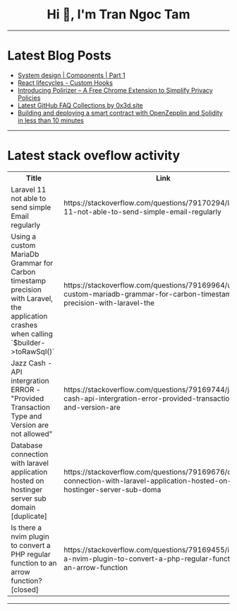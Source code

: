 <h1 align="center">Hi 👋, I'm Tran Ngoc Tam</h1>

---

# Latest Blog Posts 
<!-- BLOG-POST-LIST:START -->
- [System design | Components | Part 1](https://dev.to/mrcaption49/system-design-components-3e9h)
- [React lifecycles - Custom Hooks](https://dev.to/mitchell_cheng/react-lifecycles-custom-hooks-2pea)
- [Introducing Polirizer – A Free Chrome Extension to Simplify Privacy Policies](https://dev.to/sahaib/introducing-polirizer-a-free-chrome-extension-to-simplify-privacy-policies-3alo)
- [Latest GitHub FAQ Collections by 0x3d.site](https://dev.to/0x3d_site/latest-github-faq-collections-by-0x3dsite-1jck)
- [Building and deploying a smart contract with OpenZepplin and Solidity in less than 10 minutes](https://dev.to/joshfischer1108/building-and-deploying-a-smart-contract-with-openzepplin-and-solidity-in-less-than-10-minutes-45co)
<!-- BLOG-POST-LIST:END -->

---

# Latest stack oveflow activity
<table>
  <tr><th>Title</th><th>Link</th></tr>
  <!-- STACKOVERFLOW:START --><tr><td>Laravel 11 not able to send simple Email regularly</td><td>https://stackoverflow.com/questions/79170294/laravel-11-not-able-to-send-simple-email-regularly</td></tr><tr><td>Using a custom MariaDb Grammar for Carbon timestamp precision with Laravel, the application crashes when calling `$builder-&gt;toRawSql&lpar;&rpar;`</td><td>https://stackoverflow.com/questions/79169964/using-a-custom-mariadb-grammar-for-carbon-timestamp-precision-with-laravel-the</td></tr><tr><td>Jazz Cash - API intergration ERROR - &quot;Provided Transaction Type and Version are not allowed&quot;</td><td>https://stackoverflow.com/questions/79169744/jazz-cash-api-intergration-error-provided-transaction-type-and-version-are</td></tr><tr><td>Database connection with laravel application hosted on hostinger server sub domain [duplicate]</td><td>https://stackoverflow.com/questions/79169676/database-connection-with-laravel-application-hosted-on-hostinger-server-sub-doma</td></tr><tr><td>Is there a nvim plugin to convert a PHP regular function to an arrow function? [closed]</td><td>https://stackoverflow.com/questions/79169455/is-there-a-nvim-plugin-to-convert-a-php-regular-function-to-an-arrow-function</td></tr><!-- STACKOVERFLOW:END -->
</table>

---


